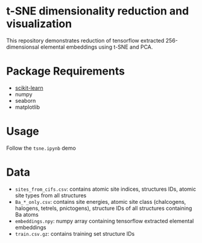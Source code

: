 # t-SNE dimensionality reduction and visualization
This repository demonstrates reduction of tensorflow extracted 256-dimensionsal elemental embeddings using t-SNE and PCA.

# Package Requirements
* [scikit-learn](https://scikit-learn.org/stable/install.html)
* numpy
* seaborn
* matplotlib

# Usage
Follow the `tsne.ipynb` demo

# Data
* `sites_from_cifs.csv`: contains atomic site indices, structures IDs, atomic site types from all structures
* `Ba_*_only.csv`: contains site energies, atomic site class (chalcogens, halogens, tetrels, pnictogens), structure IDs of all structures containing Ba atoms
* `embeddings.npy`: numpy array containing tensorflow extracted elemental embeddings
* `train.csv.gz`: contains training set structure IDs
